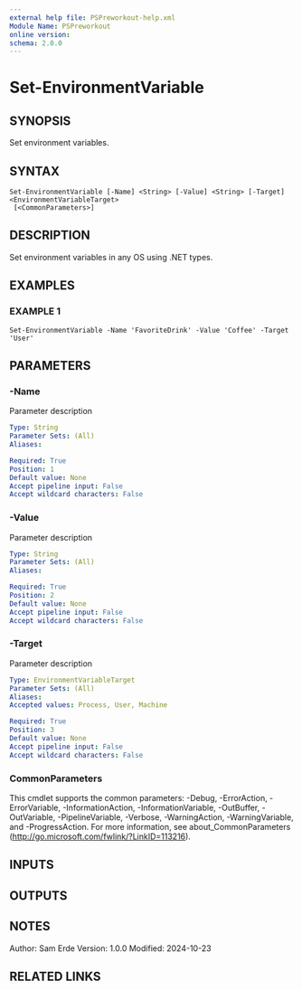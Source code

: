 ```yaml
---
external help file: PSPreworkout-help.xml
Module Name: PSPreworkout
online version:
schema: 2.0.0
---
```


# Set-EnvironmentVariable

## SYNOPSIS
Set environment variables.

## SYNTAX

```
Set-EnvironmentVariable [-Name] <String> [-Value] <String> [-Target] <EnvironmentVariableTarget>
 [<CommonParameters>]
```

## DESCRIPTION
Set environment variables in any OS using .NET types.

## EXAMPLES

### EXAMPLE 1
```
Set-EnvironmentVariable -Name 'FavoriteDrink' -Value 'Coffee' -Target 'User'
```

## PARAMETERS

### -Name
Parameter description

```yaml
Type: String
Parameter Sets: (All)
Aliases:

Required: True
Position: 1
Default value: None
Accept pipeline input: False
Accept wildcard characters: False
```

### -Value
Parameter description

```yaml
Type: String
Parameter Sets: (All)
Aliases:

Required: True
Position: 2
Default value: None
Accept pipeline input: False
Accept wildcard characters: False
```

### -Target
Parameter description

```yaml
Type: EnvironmentVariableTarget
Parameter Sets: (All)
Aliases:
Accepted values: Process, User, Machine

Required: True
Position: 3
Default value: None
Accept pipeline input: False
Accept wildcard characters: False
```

### CommonParameters
This cmdlet supports the common parameters: -Debug, -ErrorAction, -ErrorVariable, -InformationAction, -InformationVariable, -OutBuffer, -OutVariable, -PipelineVariable, -Verbose, -WarningAction, -WarningVariable, and -ProgressAction. 
For more information, see about_CommonParameters (http://go.microsoft.com/fwlink/?LinkID=113216).

## INPUTS

## OUTPUTS

## NOTES
Author: Sam Erde
Version: 1.0.0
Modified: 2024-10-23

## RELATED LINKS

